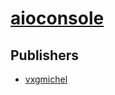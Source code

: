 # [aioconsole](https://pypi.org/project/aioconsole)



## Publishers
- [vxgmichel](https://pypi.org/user/vxgmichel)

